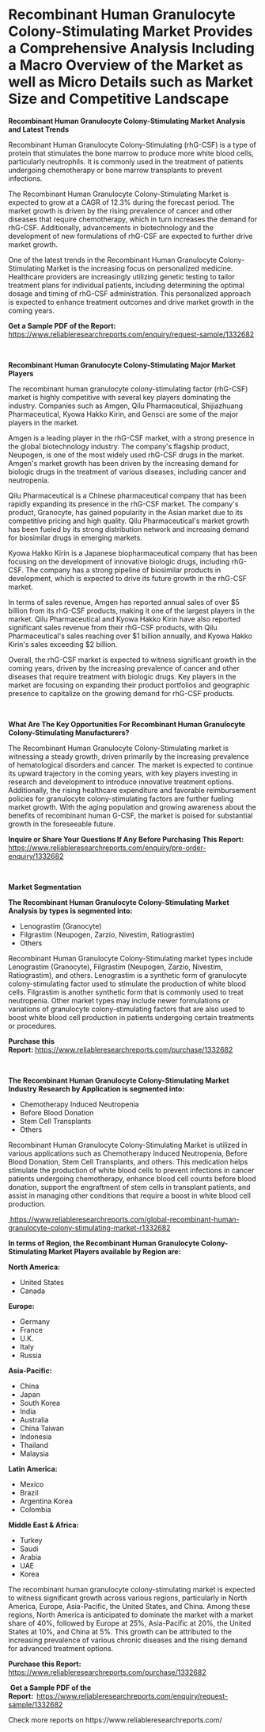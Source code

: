 <p><h1>Recombinant Human Granulocyte Colony-Stimulating Market Provides a Comprehensive Analysis Including a Macro Overview of the Market as well as Micro Details such as Market Size and Competitive Landscape</h1></p><p><strong>Recombinant Human Granulocyte Colony-Stimulating Market Analysis and Latest Trends</strong></p>
<p><p>Recombinant Human Granulocyte Colony-Stimulating (rhG-CSF) is a type of protein that stimulates the bone marrow to produce more white blood cells, particularly neutrophils. It is commonly used in the treatment of patients undergoing chemotherapy or bone marrow transplants to prevent infections. </p><p>The Recombinant Human Granulocyte Colony-Stimulating Market is expected to grow at a CAGR of 12.3% during the forecast period. The market growth is driven by the rising prevalence of cancer and other diseases that require chemotherapy, which in turn increases the demand for rhG-CSF. Additionally, advancements in biotechnology and the development of new formulations of rhG-CSF are expected to further drive market growth.</p><p>One of the latest trends in the Recombinant Human Granulocyte Colony-Stimulating Market is the increasing focus on personalized medicine. Healthcare providers are increasingly utilizing genetic testing to tailor treatment plans for individual patients, including determining the optimal dosage and timing of rhG-CSF administration. This personalized approach is expected to enhance treatment outcomes and drive market growth in the coming years.</p></p>
<p><strong>Get a Sample PDF of the Report:&nbsp;</strong> <a href="https://www.reliableresearchreports.com/enquiry/request-sample/1332682">https://www.reliableresearchreports.com/enquiry/request-sample/1332682</a></p>
<p>&nbsp;</p>
<p><strong>Recombinant Human Granulocyte Colony-Stimulating Major Market Players</strong></p>
<p><p>The recombinant human granulocyte colony-stimulating factor (rhG-CSF) market is highly competitive with several key players dominating the industry. Companies such as Amgen, Qilu Pharmaceutical, Shijiazhuang Pharmaceutical, Kyowa Hakko Kirin, and Gensci are some of the major players in the market.</p><p>Amgen is a leading player in the rhG-CSF market, with a strong presence in the global biotechnology industry. The company's flagship product, Neupogen, is one of the most widely used rhG-CSF drugs in the market. Amgen's market growth has been driven by the increasing demand for biologic drugs in the treatment of various diseases, including cancer and neutropenia.</p><p>Qilu Pharmaceutical is a Chinese pharmaceutical company that has been rapidly expanding its presence in the rhG-CSF market. The company's product, Granocyte, has gained popularity in the Asian market due to its competitive pricing and high quality. Qilu Pharmaceutical's market growth has been fueled by its strong distribution network and increasing demand for biosimilar drugs in emerging markets.</p><p>Kyowa Hakko Kirin is a Japanese biopharmaceutical company that has been focusing on the development of innovative biologic drugs, including rhG-CSF. The company has a strong pipeline of biosimilar products in development, which is expected to drive its future growth in the rhG-CSF market.</p><p>In terms of sales revenue, Amgen has reported annual sales of over $5 billion from its rhG-CSF products, making it one of the largest players in the market. Qilu Pharmaceutical and Kyowa Hakko Kirin have also reported significant sales revenue from their rhG-CSF products, with Qilu Pharmaceutical's sales reaching over $1 billion annually, and Kyowa Hakko Kirin's sales exceeding $2 billion.</p><p>Overall, the rhG-CSF market is expected to witness significant growth in the coming years, driven by the increasing prevalence of cancer and other diseases that require treatment with biologic drugs. Key players in the market are focusing on expanding their product portfolios and geographic presence to capitalize on the growing demand for rhG-CSF products.</p></p>
<p>&nbsp;</p>
<p><strong>What Are The Key Opportunities For Recombinant Human Granulocyte Colony-Stimulating Manufacturers?</strong></p>
<p><p>The Recombinant Human Granulocyte Colony-Stimulating market is witnessing a steady growth, driven primarily by the increasing prevalence of hematological disorders and cancer. The market is expected to continue its upward trajectory in the coming years, with key players investing in research and development to introduce innovative treatment options. Additionally, the rising healthcare expenditure and favorable reimbursement policies for granulocyte colony-stimulating factors are further fueling market growth. With the aging population and growing awareness about the benefits of recombinant human G-CSF, the market is poised for substantial growth in the foreseeable future.</p></p>
<p><strong>Inquire or Share Your Questions If Any Before Purchasing This Report:</strong> <a href="https://www.reliableresearchreports.com/enquiry/pre-order-enquiry/1332682">https://www.reliableresearchreports.com/enquiry/pre-order-enquiry/1332682</a></p>
<p>&nbsp;</p>
<p><strong>Market Segmentation</strong></p>
<p><strong>The Recombinant Human Granulocyte Colony-Stimulating Market Analysis by types is segmented into:</strong></p>
<p><ul><li>Lenograstim (Granocyte)</li><li>Filgrastim (Neupogen, Zarzio, Nivestim, Ratiograstim)</li><li>Others</li></ul></p>
<p><p>Recombinant Human Granulocyte Colony-Stimulating market types include Lenograstim (Granocyte), Filgrastim (Neupogen, Zarzio, Nivestim, Ratiograstim), and others. Lenograstim is a synthetic form of granulocyte colony-stimulating factor used to stimulate the production of white blood cells. Filgrastim is another synthetic form that is commonly used to treat neutropenia. Other market types may include newer formulations or variations of granulocyte colony-stimulating factors that are also used to boost white blood cell production in patients undergoing certain treatments or procedures.</p></p>
<p><strong>Purchase this Report:&nbsp;</strong><a href="https://www.reliableresearchreports.com/purchase/1332682">https://www.reliableresearchreports.com/purchase/1332682</a></p>
<p>&nbsp;</p>
<p><strong>The Recombinant Human Granulocyte Colony-Stimulating Market Industry Research by Application is segmented into:</strong></p>
<p><ul><li>Chemotherapy Induced Neutropenia</li><li>Before Blood Donation</li><li>Stem Cell Transplants</li><li>Others</li></ul></p>
<p><p>Recombinant Human Granulocyte Colony-Stimulating Market is utilized in various applications such as Chemotherapy Induced Neutropenia, Before Blood Donation, Stem Cell Transplants, and others. This medication helps stimulate the production of white blood cells to prevent infections in cancer patients undergoing chemotherapy, enhance blood cell counts before blood donation, support the engraftment of stem cells in transplant patients, and assist in managing other conditions that require a boost in white blood cell production.</p></p>
<p><a href="https://www.reliableresearchreports.com/global-recombinant-human-granulocyte-colony-stimulating-market-r1332682">&nbsp;https://www.reliableresearchreports.com/global-recombinant-human-granulocyte-colony-stimulating-market-r1332682</a></p>
<p><strong>In terms of Region, the Recombinant Human Granulocyte Colony-Stimulating Market Players available by Region are:</strong></p>
<p>
    <p> <strong> North America: </strong>
        <ul>
            <li>United States</li>
            <li>Canada</li>
        </ul>
        </p> 
    <p> <strong> Europe: </strong>
        <ul>
            <li>Germany</li>
            <li>France</li>
            <li>U.K.</li>
            <li>Italy</li>
            <li>Russia</li>
        </ul>
        </p> 
    <p> <strong> Asia-Pacific: </strong>
        <ul>
            <li>China</li>
            <li>Japan</li>
            <li>South Korea</li>
            <li>India</li>
            <li>Australia</li>
            <li>China Taiwan</li>
            <li>Indonesia</li>
            <li>Thailand</li>
            <li>Malaysia</li>
        </ul>
        </p> 
    <p> <strong> Latin America: </strong>
        <ul>
            <li>Mexico</li>
            <li>Brazil</li>
            <li>Argentina Korea</li>
            <li>Colombia</li>
        </ul>
        </p> 
    <p> <strong> Middle East & Africa: </strong>
        <ul>
            <li>Turkey</li>
            <li>Saudi</li>
            <li>Arabia</li>
            <li>UAE</li>
            <li>Korea</li>
        </ul>
    </p>
    </p>
<p><p>The recombinant human granulocyte colony-stimulating market is expected to witness significant growth across various regions, particularly in North America, Europe, Asia-Pacific, the United States, and China. Among these regions, North America is anticipated to dominate the market with a market share of 40%, followed by Europe at 25%, Asia-Pacific at 20%, the United States at 10%, and China at 5%. This growth can be attributed to the increasing prevalence of various chronic diseases and the rising demand for advanced treatment options.</p></p>
<p><strong>Purchase this Report: </strong><a href="https://www.reliableresearchreports.com/purchase/1332682">https://www.reliableresearchreports.com/purchase/1332682</a></p>
<p>&nbsp;<strong>Get a Sample PDF of the Report:&nbsp;&nbsp;</strong><a href="https://www.reliableresearchreports.com/enquiry/request-sample/1332682">https://www.reliableresearchreports.com/enquiry/request-sample/1332682</a></p>
<p><strong></strong></p>
<p>Check more reports on https://www.reliableresearchreports.com/</p>